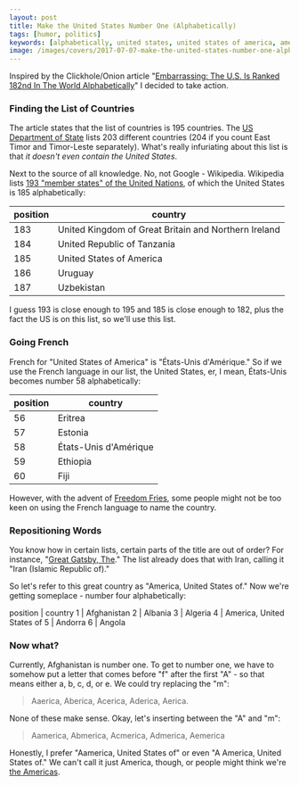 ```yaml
---
layout: post
title: Make the United States Number One (Alphabetically)
tags: [humor, politics]
keywords: [alphabetically, united states, united states of america, america, us, clickhole, the onion, satire]
image: /images/covers/2017-07-07-make-the-united-states-number-one-alphabetically.png
---
```


Inspired by the Clickhole/Onion article "[Embarrassing: The U.S. Is Ranked 182nd In The World Alphabetically](http://www.clickhole.com/article/embarrassing-us-ranked-182nd-world-alphabetically-1855)" I decided to take action. 

### Finding the List of Countries

The article states that the list of countries is 195 countries. The [US Department of State](https://www.state.gov/misc/list/) lists 203 different countries (204 if you count East Timor and Timor-Leste separately). What's really infuriating about this list is that *it doesn't even contain the United States*.

Next to the source of all knowledge. No, not Google - Wikipedia. Wikipedia lists [193 "member states" of the United Nations](https://en.wikipedia.org/wiki/Member_states_of_the_United_Nations), of which the United States is 185 alphabetically:

position | country
--- | ---
183 | United Kingdom of Great Britain and Northern Ireland
184 | United Republic of Tanzania
185 | United States of America
186 | Uruguay
187 | Uzbekistan


I guess 193 is close enough to 195 and 185 is close enough to 182, plus the fact the US is on this list, so we'll use this list.

### Going French

French for "United States of America" is "&Eacute;tats-Unis d'Am&eacute;rique." So if we use the French language in our list, the United States, er, I mean, &Eacute;tats-Unis becomes number 58 alphabetically:

position | country
--- | ---
56 | Eritrea
57 | Estonia
58 | &Eacute;tats-Unis d'Am&eacute;rique
59 | Ethiopia
60 | Fiji

However, with the advent of [Freedom Fries](https://en.wikipedia.org/wiki/Freedom_fries), some people might not be too keen on using the French language to name the country.

### Repositioning Words

You know how in certain lists, certain parts of the title are out of order? For instance, "[Great Gatsby, The](https://www.amazon.com/dp/1987817990?tag=hendrixjoseph-20)." The list already does that with Iran, calling it "Iran (Islamic Republic of)."

So let's refer to this great country as "America, United States of." Now we're getting someplace - number four alphabetically:

position | country
1 | Afghanistan
2 | Albania
3 | Algeria
4 | America, United States of
5 | Andorra
6 | Angola

### Now what? 

Currently, Afghanistan is number one. To get to number one, we have to somehow put a letter that comes before "f" after the first "A" - so that means either a, b, c, d, or e. We could try replacing the "m":

> Aaerica, Aberica, Acerica, Aderica, Aerica.

None of these make sense. Okay, let's inserting between the "A" and "m":

> Aamerica, Abmerica, Acmerica, Admerica, Aemerica

Honestly, I prefer "Aamerica, United States of" or even "A America, United States of." We can't call it just America, though, or people might think we're [the Americas](https://en.wikipedia.org/wiki/Americas).